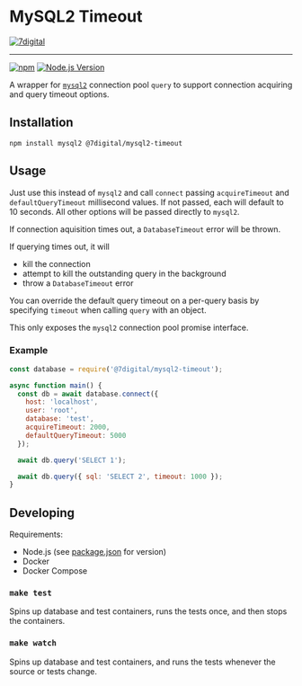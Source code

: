 # MySQL2 Timeout

[![7digital](https://i.imgur.com/StUnvCy.png)](http://about.7digital.com '7digital')

---

[![npm](https://img.shields.io/npm/v/@7digital/mysql2-timeout.svg?style=flat-square)](https://www.npmjs.com/package/@7digital/mysql2-timeout 'npm')
[![Node.js Version](https://img.shields.io/node/v/@7digital/mysql2-timeout.svg?style=flat-square 'Node.js Version')](#)

A wrapper for [`mysql2`] connection pool `query` to support connection acquiring and query timeout options.

## Installation

```shell
npm install mysql2 @7digital/mysql2-timeout
```

## Usage

Just use this instead of `mysql2` and call `connect` passing `acquireTimeout` and `defaultQueryTimeout` millisecond values.  If not passed, each will default to 10 seconds. All other options will be passed directly to `mysql2`.

If connection aquisition times out, a `DatabaseTimeout` error will be thrown.

If querying times out, it will
 - kill the connection
 - attempt to kill the outstanding query in the background
 - throw a `DatabaseTimeout` error

You can override the default query timeout on a per-query basis by specifying `timeout` when calling `query` with an object.

This only exposes the `mysql2` connection pool promise interface.

### Example

```javascript
const database = require('@7digital/mysql2-timeout');

async function main() {
  const db = await database.connect({
    host: 'localhost',
    user: 'root',
    database: 'test',
    acquireTimeout: 2000,
    defaultQueryTimeout: 5000
  });

  await db.query('SELECT 1');

  await db.query({ sql: 'SELECT 2', timeout: 1000 });
}
```

## Developing

Requirements:
 - Node.js (see [package.json](./package.json) for version)
 - Docker
 - Docker Compose

### `make test`

Spins up database and test containers, runs the tests once, and then stops the containers.

### `make watch`

Spins up database and test containers, and runs the tests whenever the source or tests change.

[`mysql2`]: https://github.com/sidorares/node-mysql2